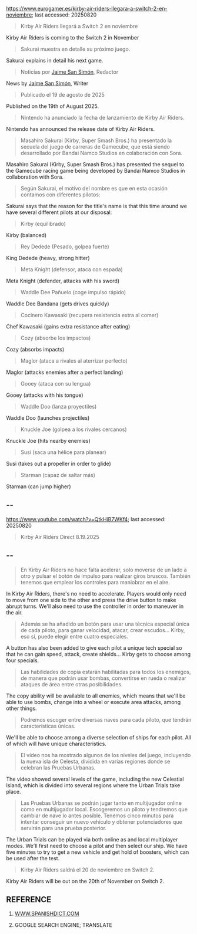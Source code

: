 https://www.eurogamer.es/kirby-air-riders-llegara-a-switch-2-en-noviembre; last accessed: 20250820

> Kirby Air Riders llegará a Switch 2 en noviembre

Kirby Air Riders is coming to the Switch 2 in November

> Sakurai muestra en detalle su próximo juego.

Sakurai explains in detail his next game.

> Noticias por [Jaime San Simón](https://www.eurogamer.es/authors/jaime-san-simon), Redactor

News by [Jaime San Simón](https://www.eurogamer.es/authors/jaime-san-simon), Writer

> Publicado el 19 de agosto de 2025

Published on the 19th of August 2025.

> Nintendo ha anunciado la fecha de lanzamiento de Kirby Air Riders.

Nintendo has announced the release date of Kirby Air Riders.

> Masahiro Sakurai (Kirby, Super Smash Bros.) ha presentado la secuela del juego de carreras de Gamecube, que está siendo desarrollado por Bandai Namco Studios en colaboración con Sora.

Masahiro Sakurai (Kirby, Super Smash Bros.) has presented the sequel to the Gamecube racing game being developed by Bandai Namco Studios in collaboration with Sora.

> Según Sakurai, el motivo del nombre es que en esta ocasión contamos con diferentes pilotos:

Sakurai says that the reason for the title's name is that this time around we have several different pilots at our disposal:

>    Kirby (equilibrado)

Kirby (balanced)

>    Rey Dedede (Pesado, golpea fuerte)

King Dedede (heavy, strong hitter)

>    Meta Knight (defensor, ataca con espada)

Meta Knight (defender, attacks with his sword)

>    Waddle Dee Pañuelo (coge impulso rápido)

Waddle Dee Bandana (gets drives quickly)

>    Cocinero Kawasaki (recupera resistencia extra al comer)

Chef Kawasaki (gains extra resistance after eating)

>    Cozy (absorbe los impactos)

Cozy (absorbs impacts)

>    Maglor (ataca a rivales al aterrizar perfecto)

Maglor (attacks enemies after a perfect landing)

>    Gooey (ataca con su lengua)

Gooey (attacks with his tongue)

>    Waddle Doo (lanza proyectiles)

Waddle Doo (launches projectiles)

>    Knuckle Joe (golpea a los rivales cercanos)

Knuckle Joe (hits nearby enemies)

>    Susi (saca una hélice para planear)

Susi (takes out a propeller in order to glide)

>    Starman (capaz de saltar más)

Starman (can jump higher)

## --

https://www.youtube.com/watch?v=QtkHiB7WKf4; last accessed: 20250820

> Kirby Air Riders Direct 8.19.2025 

## --

> En Kirby Air Riders no hace falta acelerar, solo moverse de un lado a otro y pulsar el botón de impulso para realizar giros bruscos. También tenemos que emplear los controles para maniobrar en el aire.

In Kirby Air Riders, there's no need to accelerate. Players would only need to move from one side to the other and press the drive button to make abrupt turns. We'll also need to use the controller in order to maneuver in the air.

> Además se ha añadido un botón para usar una técnica especial única de cada piloto, para ganar velocidad, atacar, crear escudos... Kirby, eso sí, puede elegir entre cuatro especiales.

A button has also been added to give each pilot a unique tech special so that he can gain speed, attack, create shields... Kirby gets to choose among four specials.

> Las habilidades de copia estarán habilitadas para todos los enemigos, de manera que podrán usar bombas, convertirse en rueda o realizar ataques de área entre otras posibilidades.

The copy ability will be available to all enemies, which means that we'll be able to use bombs, change into a wheel or execute area attacks, among other things.

> Podremos escoger entre diversas naves para cada piloto, que tendrán características únicas.

We'll be able to choose among a diverse selection of ships for each pilot. All of which will have unique characteristics.

> El vídeo nos ha mostrado algunos de los niveles del juego, incluyendo la nueva isla de Celesta, dividida en varias regiones donde se celebran las Pruebas Urbanas.

The video showed several levels of the game, including the new Celestial Island, which is divided into several regions where the Urban Trials take place.

> Las Pruebas Urbanas se podrán jugar tanto en multijugador online como en multijugador local. Escogeremos un piloto y tendremos que cambiar de nave lo antes posible. Tenemos cinco minutos para intentar conseguir un nuevo vehículo y obtener potenciadores que servirán para una prueba posterior.

The Urban Trials can be played via both online as and local multiplayer modes. We'll first need to choose a pilot and then select our ship. We have five minutes to try to get a new vehicle and get hold of boosters, which can be used after the test.

> Kirby Air Riders saldrá el 20 de noviembre en Switch 2. 

Kirby Air Riders will be out on the 20th of November on Switch 2.

## REFERENCE

1) [WWW.SPANISHDICT.COM](https://www.spanishdict.com)

2) GOOGLE SEARCH ENGINE; TRANSLATE